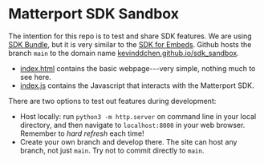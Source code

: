 # Matterport SDK Sandbox

The intention for this repo is to test and share SDK features.
We are using <a href="https://matterport.github.io/showcase-sdk/sdkbundle_home.html">SDK Bundle</a>, but it is very similar to the <a href="https://matterport.github.io/showcase-sdk/sdk_home.html">SDK for Embeds</a>.
Github hosts the branch `main` to the domain name <a href="https://kevinddchen.github.io/sdk_sandbox">kevinddchen.github.io/sdk_sandbox</a>. 

- <a href="index.html">index.html</a> contains the basic webpage---very simple, nothing much to see here.
- <a href="index.js">index.js</a> contains the Javascript that interacts with the Matterport SDK.

There are two options to test out features during development:
- Host locally: run `python3 -m http.server` on command line in your local directory, and then navigate to `localhost:8000` in your web browser. Remember to <em>hard refresh</em> each time!
- Create your own branch and develop there. The site can host any branch, not just `main`.
Try not to commit directly to `main`.
